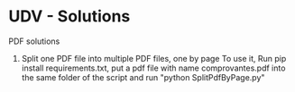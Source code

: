 # UDV - Solutions
PDF solutions
1. Split one PDF file into multiple PDF files, one by page
  To use it,
   Run pip install requirements.txt, put a pdf file with name comprovantes.pdf into the same folder of the script and run "python SplitPdfByPage.py"
   
   
